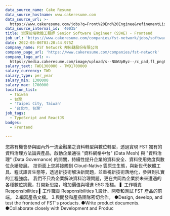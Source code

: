 ```yaml
---
data_source_name: Cake Resume
data_source_hostname: www.cakeresume.com
data_source_url: >-
  https://www.cakeresume.com/jobs?q=Front%20End%20Enginee&refinementList[lang_name][0]=E[…]tech_front-end-development&range[salary_range][min]=1000000
data_source_internal_id: '40035'
title: 資深前端軟體工程師 Senior Software Engineer (SSWE) - Frontend
job_url: 'https://www.cakeresume.com/companies/fst-network/jobs/software-engineer-db9ea2'
date: 2022-05-06T03:20:44.975Z
company_name: FST Network 邦拓鏈股份有限公司
company_page_url: 'https://www.cakeresume.com/companies/fst-network'
company_logo_url: >-
  https://media.cakeresume.com/image/upload/s--NGWUpByz--/c_pad,fl_png8,h_200,w_200/v1610531404/ac8gnbsgjgcdjqkqsdk8.png
salary_text: TWD1300000 - TWD1700000
salary_currency: TWD
salary_type: per_year
salary_min: 1300000
salary_max: 1700000
location_list:
  - Taiwan
  - 台灣
  - 'Taipei City, Taiwan'
  - '台北市, 台灣'
job_tags:
  - TypeScript and ReactJS
badges:
  - Frontend

---
```


您將有機會參與國內外一流金融業之資料轉型與數位轉型，透過實現 FST 獨有的資料治理方法論與產品，啟動企業通往 "資料網格中台" (Data Mesh) 與 "資料治理" (Data Governance) 的開關，持續性提升企業的資料安全、資料使用效度與數位永續發展。 技術面上您將接觸到 Cloud-Native 雲原生生態，與新世代軟體工具、程式語言生態等，透過新技術解決新問題，並重視新技術落地化，參與到扎實的工程強度。 我們不只為企業解決資料治理問題，更在共同為企業於未來遭遇的各種數位挑戰，打開新思路，增加價值與增進 ESG 指標。 ▍工作職責 Responsibilities ▍工作職責 Responsibilities 1.設計、開發和測試 FST 產品的前端。 2.編寫產品文檔。 3.與開發和產品團隊密切合作。 ●Design, develop, and test the frontend of FST's products. ●Write product documents. ●Collaborate closely with Development and Produc